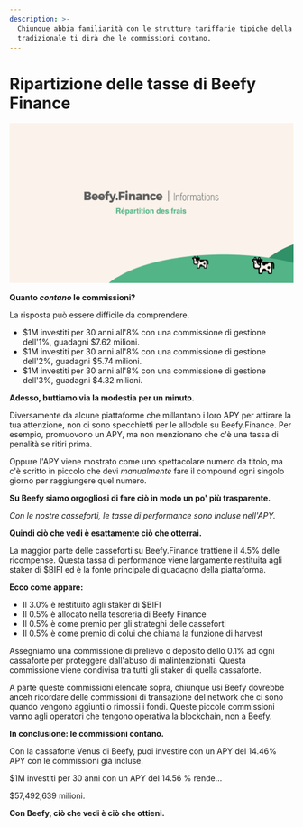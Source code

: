```yaml
---
description: >-
  Chiunque abbia familiarità con le strutture tariffarie tipiche della finanza
  tradizionale ti dirà che le commissioni contano.
---
```


# Ripartizione delle tasse di Beefy Finance

![](../../.gitbook/assets/bulletin-beefy-finance-fees-breakdown.png)

**Quanto **_**contano**_** le commissioni?**

La risposta può essere difficile da comprendere.

* $1M investiti per 30 anni all'8% con una commissione di gestione dell'1%, guadagni $7.62 milioni.
* $1M investiti per 30 anni all'8% con una commissione di gestione dell'2%, guadagni $5.74 milioni.
* $1M investiti per 30 anni all'8% con una commissione di gestione dell'3%, guadagni $4.32 milioni.

**Adesso, buttiamo via la modestia per un minuto.**

Diversamente da alcune piattaforme che millantano i loro APY per attirare la tua attenzione, non ci sono specchietti per le allodole su Beefy.Finance. Per esempio, promuovono un APY, ma non menzionano che c'è una tassa di penalità se ritiri prima.

Oppure l'APY viene mostrato come uno spettacolare numero da titolo, ma c'è scritto in piccolo che devi _manualmente_ fare il compound ogni singolo giorno per raggiungere quel numero.

**Su Beefy siamo orgogliosi di fare ciò in modo un po' più trasparente.**

_Con le nostre casseforti, le tasse di performance sono incluse nell'APY._

**Quindi ciò che vedi è esattamente ciò che otterrai.**

La maggior parte delle casseforti su Beefy.Finance trattiene il 4.5% delle ricompense. Questa tassa di performance viene largamente restituita agli staker di $BIFI ed è la fonte principale di guadagno della piattaforma.

**Ecco come appare:**

* Il 3.0% è restituito agli staker di $BIFI
* Il 0.5% è allocato nella tesoreria di Beefy Finance
* Il 0.5% è come premio per gli strateghi delle casseforti
* Il 0.5% è come premio di colui che chiama la funzione di harvest

Assegniamo una commissione di prelievo o deposito dello 0.1% ad ogni cassaforte per proteggere dall'abuso di malintenzionati. Questa commissione viene condivisa tra tutti gli staker di quella cassaforte.

A parte queste commissioni elencate sopra, chiunque usi Beefy dovrebbe anceh ricordare delle commissioni di transazione del network che ci sono quando vengono aggiunti o rimossi i fondi. Queste piccole commissioni vanno agli operatori che tengono operativa la blockchain, non a Beefy.

**In conclusione: le commissioni contano.**

Con la cassaforte Venus di Beefy, puoi investire con un APY del 14.46% APY con le commissioni già incluse.

$1M investiti per 30 anni con un APY del 14.56 % rende…

$57,492,639 milioni.

**Con Beefy, ciò che vedi è ciò che ottieni.**
